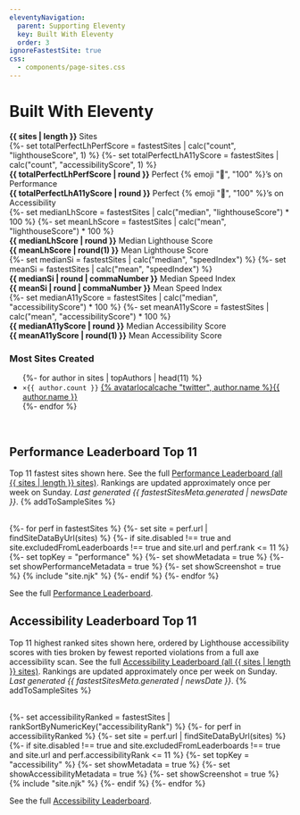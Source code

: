 ```yaml
---
eleventyNavigation:
  parent: Supporting Eleventy
  key: Built With Eleventy
  order: 3
ignoreFastestSite: true
css:
  - components/page-sites.css
---
```


# Built With Eleventy

<div class="lo" style="--lo-stackpoint: 30em; --lo-margin-v: 2em">
	<div class="lo-c" style="flex-grow: 2" id="statistics"><!-- backwards compt for previous id link -->
		<div><strong class="sites-val">{{ sites | length }}</strong> Sites</div>
		{%- set totalPerfectLhPerfScore = fastestSites | calc("count", "lighthouseScore", 1) %}
		{%- set totalPerfectLhA11yScore = fastestSites | calc("count", "accessibilityScore", 1) %}
		<div><strong class="sites-val">{{ totalPerfectLhPerfScore | round }}</strong> Perfect {% emoji "💯", "100" %}’s on Performance</div>
		<div><strong class="sites-val">{{ totalPerfectLhA11yScore | round }}</strong> Perfect {% emoji "💯", "100" %}’s on Accessibility</div>
		{%- set medianLhScore = fastestSites | calc("median", "lighthouseScore") * 100 %}
		{%- set meanLhScore = fastestSites | calc("mean", "lighthouseScore") * 100 %}
		<div><strong class="sites-val">{{ medianLhScore | round }}</strong> Median Lighthouse Score</div>
		<div><strong class="sites-val">{{ meanLhScore | round(1) }}</strong> Mean Lighthouse Score</div>
		{%- set medianSi = fastestSites | calc("median", "speedIndex") %}
		{%- set meanSi = fastestSites | calc("mean", "speedIndex") %}
		<div><strong class="sites-val">{{ medianSi | round | commaNumber }}</strong> Median Speed Index</div>
		<div><strong class="sites-val">{{ meanSi | round | commaNumber }}</strong> Mean Speed Index</div>
		<!-- {%- set medianFcp = fastestSites | calc("median", "firstContentfulPaint") %}
		{%- set meanFcp = fastestSites | calc("mean", "firstContentfulPaint") %}
		<div><strong class="sites-val">{{ medianFcp | round | commaNumber }}</strong> Median First Contentful Paint</div>
		<div><strong class="sites-val">{{ meanFcp | round | commaNumber }}</strong> Mean First Contentful Paint</div> -->
		<!-- {%- set medianFmp = fastestSites | calc("median", "firstMeaningfulPaint") %}
		{%- set meanFmp = fastestSites | calc("mean", "firstMeaningfulPaint") %}
		<div><strong class="sites-val">{{ medianFmp | round | commaNumber }}</strong> Median First Meaningful Paint</div>
		<div><strong class="sites-val">{{ meanFmp | round | commaNumber }}</strong> Mean First Meaningful Paint</div> -->
		{%- set medianA11yScore = fastestSites | calc("median", "accessibilityScore") * 100 %}
		{%- set meanA11yScore = fastestSites | calc("mean", "accessibilityScore") * 100 %}
		<div><strong class="sites-val">{{ medianA11yScore | round }}</strong> Median Accessibility Score</div>
		<div><strong class="sites-val">{{ meanA11yScore | round(1) }}</strong> Mean Accessibility Score</div>
	</div>
	<div class="lo-c">
		<h3 class="authors-hed">Most Sites Created</h3>
		<ul class="authors-list">
		{%- for author in sites | topAuthors | head(11) %}
			<li><code>×{{ author.count }}</code> <a href="https://twitter.com/{{ author.name }}">{% avatarlocalcache "twitter", author.name %}{{ author.name }}</a></li>
		{%- endfor %}
		</ul>
	</div>
</div>

<br>

## Performance Leaderboard Top 11

Top 11 fastest sites shown here. See the full <a href="/docs/performance-leaderboard/">Performance Leaderboard (all {{ sites | length }} sites)</a>. Rankings are updated approximately once per week on Sunday. _Last generated {{ fastestSitesMeta.generated | newsDate }}_. {% addToSampleSites %}

<br>

<div class="lo sites-lo" style="--lo-margin-h: 2rem; --lo-margin-v: 1rem; --lo-stackpoint: 31.25em;">
{%- for perf in fastestSites %}
{%- set site = perf.url | findSiteDataByUrl(sites) %}
{%- if site.disabled !== true and site.excludedFromLeaderboards !== true and site.url and perf.rank <= 11 %}
	{%- set topKey = "performance" %}
	{%- set showMetadata = true %}
	{%- set showPerformanceMetadata = true %}
	{%- set showScreenshot = true %}
	{% include "site.njk" %}
{%- endif %}
{%- endfor %}
</div>

See the full <a href="/docs/performance-leaderboard/">Performance Leaderboard</a>.

## Accessibility Leaderboard Top 11

Top 11 highest ranked sites shown here, ordered by Lighthouse accessibility scores with ties broken by fewest reported violations from a full axe accessibility scan. See the full <a href="/docs/accessibility-leaderboard/">Accessibility Leaderboard (all {{ sites | length }} sites)</a>. Rankings are updated approximately once per week on Sunday. _Last generated {{ fastestSitesMeta.generated | newsDate }}_. {% addToSampleSites %}

<br>

<div class="lo sites-lo" style="--lo-margin-h: 2rem; --lo-margin-v: 1rem; --lo-stackpoint: 31.25em;">
{%- set accessibilityRanked = fastestSites | rankSortByNumericKey("accessibilityRank") %}
{%- for perf in accessibilityRanked %}
{%- set site = perf.url | findSiteDataByUrl(sites) %}
{%- if site.disabled !== true and site.excludedFromLeaderboards !== true and site.url and perf.accessibilityRank <= 11 %}
	{%- set topKey = "accessibility" %}
	{%- set showMetadata = true %}
	{%- set showAccessibilityMetadata = true %}
	{%- set showScreenshot = true %}
	{% include "site.njk" %}
{%- endif %}
{%- endfor %}
</div>

See the full <a href="/docs/accessibility-leaderboard/">Accessibility Leaderboard</a>.